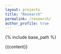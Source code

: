 ```yaml
---
layout: projects
title: "Research"
permalink: /research/
author_profile: true
---
```



{% include base_path %}

{{content}}
